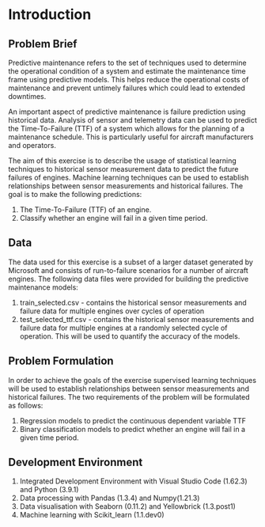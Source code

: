 # Introduction
## Problem Brief
Predictive maintenance refers to the set of techniques used to determine the operational condition of a system and estimate the maintenance time frame using predictive models. This helps reduce the operational costs of maintenance and prevent untimely failures which could lead to extended downtimes.

An important aspect of predictive maintenance is failure prediction using historical data. Analysis of sensor and telemetry data can be used to predict the Time-To-Failure (TTF) of a system which allows for the planning of a maintenance schedule. This is particularly useful for aircraft manufacturers and operators.

The aim of this exercise is to describe the usage of statistical learning techniques to historical sensor measurement data to predict the future failures of engines. Machine learning techniques can be used to establish relationships between sensor measurements and historical failures. The goal is to make the following predictions:
1. The Time-To-Failure (TTF) of an engine.
2. Classify whether an engine will fail in a given time period.

## Data
The data used for this exercise is a subset of a larger dataset generated by Microsoft and consists of run-to-failure scenarios for a number of aircraft engines. The following data files were provided for building the predictive maintenance models:
1. train_selected.csv - contains the historical sensor measurements and failure data for multiple engines over cycles of operation
2. test_selected_ttf.csv - contains the historical sensor measurements and failure data for multiple engines at a randomly selected cycle of operation. This will be used to quantify the accuracy of the models.

## Problem Formulation
In order to achieve the goals of the exercise supervised learning techniques will be used to establish relationships between sensor measurements and historical failures. The two requirements of the problem will be formulated as follows:
1. Regression models to predict the continuous dependent variable TTF
2. Binary classification models to predict whether an engine will fail in a given time period.

## Development Environment
1. Integrated Development Environment with Visual Studio Code (1.62.3) and Python (3.9.1)
2. Data processing with Pandas (1.3.4) and Numpy(1.21.3)
3. Data visualisation with Seaborn (0.11.2) and Yellowbrick (1.3.post1)
4. Machine learning with Scikit_learn (1.1.dev0)
